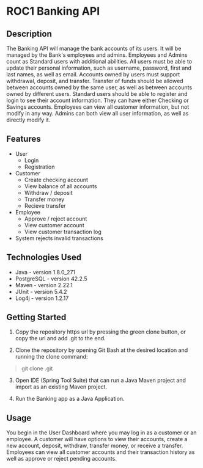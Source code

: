 # ROC1 Banking API

## Description

The Banking API will manage the bank accounts of its users. It will be managed by the Bank's employees and admins. Employees and Admins count as Standard users with additional abilities. All users must be able to update their personal information, such as username, password, first and last names, as well as email. Accounts owned by users must support withdrawal, deposit, and transfer. Transfer of funds should be allowed between accounts owned by the same user, as well as between accounts owned by different users. Standard users should be able to register and login to see their account information. They can have either Checking or Savings accounts. Employees can view all customer information, but not modify in any way. Admins can both view all user information, as well as directly modify it.

## Features

* User
  * Login
  * Registration
* Customer
  * Create checking account
  * View balance of all accounts
  * Withdraw / deposit
  * Transfer money
  * Recieve transfer
* Employee
  * Approve / reject account
  * View customer account
  * View customer transaction log
* System rejects invalid transactions

## Technologies Used

* Java - version 1.8.0_271
* PostgreSQL - version 42.2.5
* Maven - version 2.22.1
* JUnit - version 5.4.2
* Log4j - version 1.2.17

## Getting Started

1. Copy the repository https url by pressing the green clone button, or
  copy the url and add .git to the end.
  
2. Clone the repository by opening Git Bash at the desired location and running the clone command:

> git clone <url>.git
  
3. Open IDE (Spring Tool Suite) that can run a Java Maven project and import as an existing Maven project.

4. Run the Banking app as a Java Application.

## Usage

You begin in the User Dashboard where you may log in as a customer or an employee. 
A customer will have options to view their accounts, create a new account, deposit, withdraw, transfer money, or receive a transfer.
Employees can view all customer accounts and their transaction history as well as approve or reject pending accounts.
